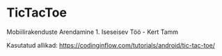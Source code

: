 # TicTacToe

Mobiilirakenduste Arendamine 1. Iseseisev Töö - Kert Tamm

Kasutatud allikad: 
https://codinginflow.com/tutorials/android/tic-tac-toe/
